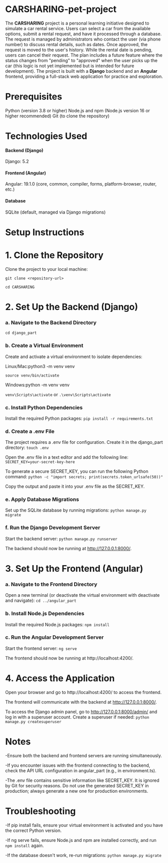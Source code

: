 # CARSHARING-pet-project
The **CARSHARING** project is a personal learning initiative designed to simulate a car rental service. Users can select a car from the available options, submit a rental request, and have it processed through a database. The request is managed by administrators who contact the user (via phone number) to discuss rental details, such as dates. Once approved, the request is moved to the user's history. While the rental date is pending, users can cancel their request. The plan includes a future feature where the status changes from "pending" to "approved" when the user picks up the car (this logic is not yet implemented but is intended for future development). The project is built with a **Django** backend and an **Angular** frontend, providing a full-stack web application for practice and exploration.

# Prerequisites
Python (version 3.8 or higher)
Node.js and npm (Node.js version 16 or higher recommended)
Git (to clone the repository)

# Technologies Used
#### Backend (Django)

Django: 5.2

#### Frontend (Angular)

Angular: 19.1.0 (core, common, compiler, forms, platform-browser, router, etc.)

#### Database

SQLite (default, managed via Django migrations)

# Setup Instructions

# 1. Clone the Repository

Clone the project to your local machine:

`git clone <repository-url>`

`cd CARSHARING`

# 2. Set Up the Backend (Django)

### a. Navigate to the Backend Directory
`cd django_part`

### b. Create a Virtual Environment
Create and activate a virtual environment to isolate dependencies:

Linux/Mac:python3 -m venv venv

`source venv/bin/activate`

Windows:python -m venv venv

`venv\Scripts\activate`
or `.\venv\Scripts\activate`

### c. Install Python Dependencies
Install the required Python packages:
`pip install -r requirements.txt`

### d. Create a .env File
The project requires a .env file for configuration. Create it in the django_part directory:
`touch .env`

Open the .env file in a text editor and add the following line:
`SECRET_KEY=your-secret-key-here`

To generate a secure SECRET_KEY, you can run the following Python command:
`python -c "import secrets; print(secrets.token_urlsafe(50))"`

Copy the output and paste it into your .env file as the SECRET_KEY.

### e. Apply Database Migrations
Set up the SQLite database by running migrations:
`python manage.py migrate`

### f. Run the Django Development Server
Start the backend server:
`python manage.py runserver`

The backend should now be running at http://127.0.0.1:8000/.


# 3. Set Up the Frontend (Angular)

### a. Navigate to the Frontend Directory
Open a new terminal (or deactivate the virtual environment with deactivate and navigate):
`cd ../angular_part`

### b. Install Node.js Dependencies
Install the required Node.js packages:
`npm install`

### c. Run the Angular Development Server
Start the frontend server:
`ng serve`

The frontend should now be running at http://localhost:4200/.

# 4. Access the Application

Open your browser and go to http://localhost:4200/ to access the frontend.

The frontend will communicate with the backend at http://127.0.0.1:8000/.

To access the Django admin panel, go to http://127.0.0.1:8000/admin/ and log in with a superuser account. Create a superuser if needed: 
`python manage.py createsuperuser`



# Notes

-Ensure both the backend and frontend servers are running simultaneously.

-If you encounter issues with the frontend connecting to the backend, check the API URL configuration in angular_part (e.g., in environment.ts).

-The .env file contains sensitive information like SECRET_KEY. It is ignored by Git for security reasons. Do not use the generated SECRET_KEY in production; always generate a new one for production environments.

# Troubleshooting

-If pip install fails, ensure your virtual environment is activated and you have the correct Python version.

-If ng serve fails, ensure Node.js and npm are installed correctly, and run `npm install` again.

-If the database doesn't work, re-run migrations: `python manage.py migrate`

